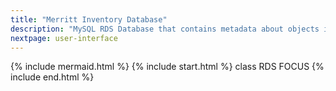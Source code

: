```yaml
---
title: "Merritt Inventory Database"
description: "MySQL RDS Database that contains metadata about objects in Merritt"
nextpage: user-interface
---
```

{% include mermaid.html %}
{% include start.html %}
  class RDS FOCUS
{% include end.html %}
